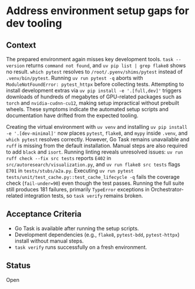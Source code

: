 # Address environment setup gaps for dev tooling

## Context
The prepared environment again misses key development tools. `task --version`
returns `command not found`, and `uv pip list | grep flake8` shows no result.
`which pytest` resolves to `/root/.pyenv/shims/pytest` instead of
`.venv/bin/pytest`. Running `uv run pytest -q` aborts with
`ModuleNotFoundError: pytest_httpx` before collecting tests. Attempting to install
development extras via `uv pip install -e '.[full,dev]'` triggers downloads of
hundreds of megabytes of GPU-related packages such as `torch` and
`nvidia-cudnn-cu12`, making setup impractical without prebuilt wheels. These
symptoms indicate the automated setup scripts and documentation have drifted
from the expected tooling.

Creating the virtual environment with `uv venv` and installing
`uv pip install -e '.[dev-minimal]'` now places `pytest`, `flake8`, and
`mypy` inside `.venv`, and `which pytest` resolves correctly. However,
Go Task remains unavailable and `ruff` is missing from the default
installation. Manual steps are also required to add `black` and `isort`.
Running linting reveals unresolved issues: `uv run ruff check --fix src
tests` reports `E402` in `src/autoresearch/visualization.py`, and
`uv run flake8 src tests` flags `E701` in `tests/stubs/a2a.py`.
Executing `uv run pytest tests/unit/test_cache.py::test_cache_lifecycle -q`
fails the coverage check (`fail-under=90`) even though the test passes.
Running the full suite still produces 181 failures, primarily
`TypeError` exceptions in Orchestrator-related integration tests, so
`task verify` remains broken.

## Acceptance Criteria
- Go Task is available after running the setup scripts.
- Development dependencies (e.g., `flake8`, `pytest-bdd`, `pytest-httpx`) install
  without manual steps.
- `task verify` runs successfully on a fresh environment.

## Status
Open
